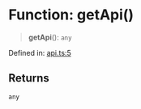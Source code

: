 # Function: getApi()

> **getApi**(): `any`

Defined in: [api.ts:5](https://github.com/FaeyUmbrea/ethereal-plane/blob/87608a257e63e8ef7f890f543d51b94230e05fd6/src/utils/api.ts#L5)

## Returns

`any`
